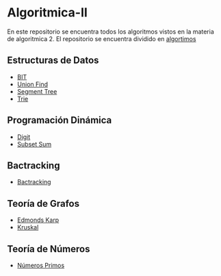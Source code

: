 # Algoritmica-II
En este repositorio se encuentra todos los algoritmos vistos en la materia de algoritmica 2.
El repositorio se encuentra dividido en [algortimos](https://github.com/TDVCool123/Algoritmica-II/tree/main/Algoritmos)

## Estructuras de Datos
-  [BIT](contenido/Estructura_de_datos/BIT)
-  [Union Find](https://github.com/PaulLandaeta/algoritmica2/tree/master/contenido/Estructura_de_datos/Union_Find)
-  [Segment Tree](https://github.com/PaulLandaeta/algoritmica2/tree/master/contenido/Estructura_de_datos/Segment_tree)
-  [Trie](https://github.com/PaulLandaeta/algoritmica2/tree/master/contenido/Estructura_de_datos/trie)

## Programación Dinámica
-  [Digit](https://github.com/PaulLandaeta/algoritmica2/tree/master/contenido/Programacion%20Dinamica/Digit)
-  [Subset Sum](https://github.com/PaulLandaeta/algoritmica2/tree/master/contenido/Programacion%20Dinamica/Subset%20Sum)

## Bactracking
-  [Bactracking](https://github.com/PaulLandaeta/algoritmica2/tree/master/contenido/Backtracking)

## Teoría de Grafos
-  [Edmonds Karp](https://github.com/PaulLandaeta/algoritmica2/tree/master/contenido/Teoria%20de%20Grafos/Edmonds_Karp)
-  [Kruskal](https://github.com/PaulLandaeta/algoritmica2/tree/master/contenido/Teoria%20de%20Grafos/Kruskal)

## Teoría de Números
-  [Números Primos](https://github.com/PaulLandaeta/algoritmica2/tree/master/contenido/teoria%20de%20numeros)
